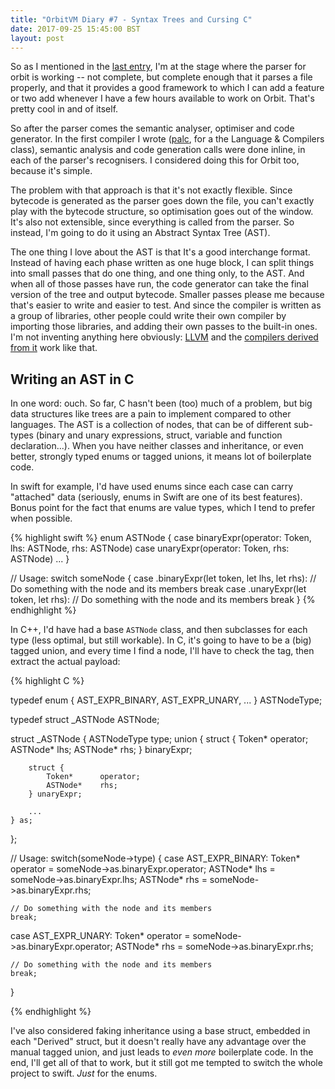 ```yaml
---
title: "OrbitVM Diary #7 - Syntax Trees and Cursing C"
date: 2017-09-25 15:45:00 BST
layout: post
---
```


So as I mentioned in the [last entry][1], I'm at the stage where the parser for
orbit is working -- not complete, but complete enough that it parses a file
properly, and that it provides a good framework to which I can add a feature or
two add whenever I have a few hours available to work on Orbit. That's pretty
cool in and of itself.

So after the parser comes the semantic analyser, optimiser and code generator.
In the first compiler I wrote ([palc][2], for a the Language & Compilers class),
semantic analysis and code generation calls were done inline, in each of the
parser's recognisers. I considered doing this for Orbit too, because it's
simple.

The problem with that approach is that it's not exactly flexible. Since bytecode
is generated as the parser goes down the file, you can't exactly play with the
bytecode structure, so optimisation goes out of the window. It's also not
extensible, since everything is called from the parser. So instead, I'm going
to do it using an Abstract Syntax Tree (AST).

The one thing I love about the AST is that It's a good interchange format.
Instead of having each phase written as one huge block, I can split things into
small passes that do one thing, and one thing only, to the AST. And when all
of those passes have run, the code generator can take the final version of
the tree and output bytecode. Smaller passes please me because that's easier
to write and easier to test. And since the compiler is written as a group of
libraries, other people could write their own compiler by importing those
libraries, and adding their own passes to the built-in ones. I'm not inventing
anything here obviously: [LLVM][3] and the [compilers derived from it][4]
work like that.

## Writing an AST in C

In one word: ouch. So far, C hasn't been (too) much of a problem, but big data
structures like trees are a pain to implement compared to other languages. The
AST is a collection of nodes, that can be of different sub-types (binary and
unary expressions, struct, variable and function declaration...). When you have
neither classes and inheritance, or even better, strongly typed enums or tagged
unions, it means lot of boilerplate code.

In swift for example, I'd have used enums since each case can carry "attached"
data (seriously, enums in Swift are one of its best features). Bonus point for
the fact that enums are value types, which I tend to prefer when possible.

{% highlight swift %}
enum ASTNode {
    case binaryExpr(operator: Token, lhs: ASTNode, rhs: ASTNode)
    case unaryExpr(operator: Token, rhs: ASTNode)
    ...
}

// Usage:
switch someNode {
case .binaryExpr(let token, let lhs, let rhs):
    // Do something with the node and its members
    break
case .unaryExpr(let token, let rhs):
    // Do something with the node and its members
    break
}
{% endhighlight %}

In C++, I'd have had a base `ASTNode` class, and then subclasses for each type
(less optimal, but still workable). In C, it's going to have to be a (big)
tagged union, and every time I find a node, I'll have to check the tag, then
extract the actual payload:

{% highlight C %}

typedef enum {
    AST_EXPR_BINARY,
    AST_EXPR_UNARY,
    ...
} ASTNodeType;

typedef struct _ASTNode ASTNode;

struct _ASTNode {
    ASTNodeType         type;
    union {
        struct {
            Token*      operator;
            ASTNode*    lhs;
            ASTNode*    rhs;
        } binaryExpr;
        
        struct {
            Token*      operator;
            ASTNode*    rhs;
        } unaryExpr;
        
        ...
    } as;
};

// Usage:
switch(someNode->type) {
case AST_EXPR_BINARY:
    Token* operator = someNode->as.binaryExpr.operator;
    ASTNode* lhs = someNode->as.binaryExpr.lhs;
    ASTNode* rhs = someNode->as.binaryExpr.rhs;
    
    // Do something with the node and its members
    break;

case AST_EXPR_UNARY:
    Token* operator = someNode->as.binaryExpr.operator;
    ASTNode* rhs = someNode->as.binaryExpr.rhs;
    
    // Do something with the node and its members
    break;
}

{% endhighlight %}

I've also considered faking inheritance using a base struct, embedded in each
"Derived" struct, but it doesn't really have any advantage over the manual
tagged union, and just leads to *even more* boilerplate code. In the end, I'll
get all of that to work, but it still got me tempted to switch the whole project
to swift. *Just* for the enums.

 [1]: https://amyparent.com/post/orbitvm-diary-6
 [2]: https://github.com/amyinorbit/palc
 [3]: https://llvm.org
 [4]: https://github.com/apple/swift
